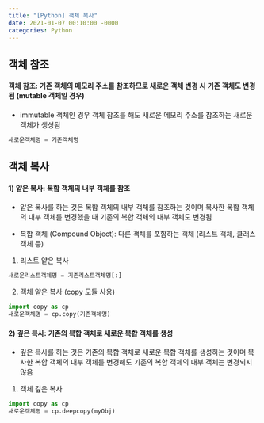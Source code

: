 ```yaml
---
title: "[Python] 객체 복사"
date: 2021-01-07 00:10:00 -0000
categories: Python
---
```

## 객체 참조
#### 객체 참조: 기존 객체의 메모리 주소를 참조하므로 새로운 객체 변경 시 기존 객체도 변경됨 (mutable 객체일 경우)

* immutable 객체인 경우 객체 참조를 해도 새로운 메모리 주소를 참조하는 새로운 객체가 생성됨
```python
새로운객체명 = 기존객체명
```

## 객체 복사
#### 1) 얕은 복사: 복합 객체의 내부 객체를 참조
- 얕은 복사를 하는 것은 복합 객체의 내부 객체를 참조하는 것이며 복사한 복합 객체의 내부 객체를 변경했을 때 기존의 복합 객체의 내부 객체도 변경됨

* 복합 객체 (Compound Object): 다른 객체를 포함하는 객체 (리스트 객체, 클래스 객체 등)

1. 리스트 얕은 복사  
```python
새로운리스트객체명 = 기존리스트객체명[:]
```

2. 객체 얕은 복사 (copy 모듈 사용)
```python
import copy as cp
새로운객체명 = cp.copy(기존객체명)
```

#### 2) 깊은 복사: 기존의 복합 객체로 새로운 복합 객체를 생성
- 깊은 복사를 하는 것은 기존의 복합 객체로 새로운 복합 객체를 생성하는 것이며 복사한 복합 객체의 내부 객체를 변경해도 기존의 복합 객체의 내부 객체는 변경되지 않음

1. 객체 깊은 복사  
```python
import copy as cp  
새로운객체명 = cp.deepcopy(myObj)
```
